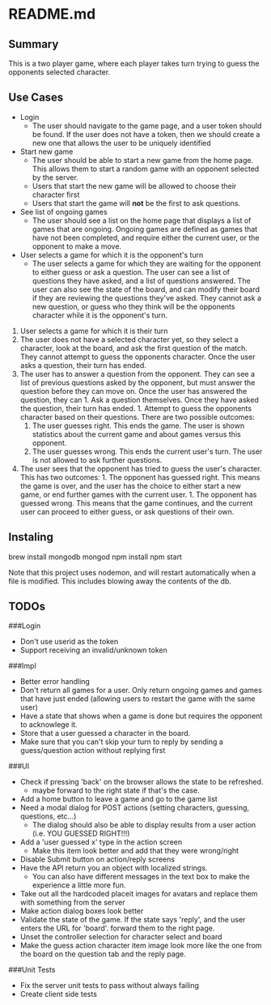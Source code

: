 # README.md
## Summary
This is a two player game, where each player takes turn trying to guess the opponents selected character.

## Use Cases
+ Login  
  + The user should navigate to the game page, and a user token should be found. If the user does not have a token, then we should create a new one that allows the user to be uniquely identified
+ Start new game
  + The user should be able to start a new game from the home page. This allows them to start a random game with an opponent selected by the server.  
  + Users that start the new game will be allowed to choose their character first
  + Users that start the game will **not** be the first to ask questions.
+ See list of ongoing games
  + The user should see a list on the home page that displays a list of games that are ongoing. Ongoing games are defined as games that have not been completed, and require either the current user, or the opponent to make a move.
+ User selects a game for which it is the opponent's turn
  + The user selects a game for which they are waiting for the opponent to either guess or ask a question. The user can see a list of questions they have asked, and a list of questions answered. The user can also see the state of the board, and can modify their board if they are reviewing the questions they've asked. They cannot ask a new question, or guess who they think will be the opponents character while it is the opponent's turn.
1. User selects a game for which it is their turn
  1. The user does not have a selected character yet, so they select a character, look at the board, and ask the first question of the match. They cannot attempt to guess the opponents character. Once the user asks a question, their turn has ended.
  1. The user has to answer a question from the opponent. They can see a list of previous questions asked by the opponent, but must answer the question before they can move on. Once the user has answered the question, they can
    1. Ask a question themselves. Once they have asked the question, their turn has ended. 
    1. Attempt to guess the opponents character based on their questions. There are two possible outcomes:
      1. The user guesses right. This ends the game. The user is shown statistics about the current game and about games versus this opponent.
      1. The user guesses wrong. This ends the current user's turn. The user is not allowed to ask further questions.
  1. The user sees that the opponent has tried to guess the user's character. This has two outcomes:
    1. The opponent has guessed right. This means the game is over, and the user has the choice to either start a new game, or end further games with the current user.
    1. The opponent has guessed wrong. This means that the game continues, and the current user can proceed to either guess, or ask questions of their own.

## Instaling
brew install mongodb
mongod
npm install
npm start

Note that this project uses nodemon, and will restart automatically when a file is modified. This includes blowing away the contents of the db.

## TODOs
###Login

* Don't use userid as the token
* Support receiving an invalid/unknown token

###Impl

+ Better error handling
+ Don't return all games for a user. Only return ongoing games and games that have just ended (allowing users to restart the game with the same user)
+ Have a state that shows when a game is done but requires the opponent to acknowlege it.
+ Store that a user guessed a character in the board.
+ Make sure that you can't skip your turn to reply by sending a guess/question action without replying first

###UI

+ Check if pressing 'back' on the browser allows the state to be refreshed.
  + maybe forward to the right state if that's the case.
+ Add a home button to leave a game and go to the game list
+ Need a modal dialog for POST actions (setting characters, guessing, questions, etc...)
  + The dialog should also be able to display results from a user action (i.e. YOU GUESSED RIGHT!!!)
+ Add a 'user guessed x' type in the action screen
  + Make this item look better and add that they were wrong/right
+ Disable Submit button on action/reply screens
+ Have the API return you an object with localized strings.
  + You can also have different messages in the text box to make the experience a little more fun.
+ Take out all the hardcoded placeit images for avatars and replace them with something from the server
+ Make action dialog boxes look better
+ Validate the state of the game. If the state says 'reply', and the user enters the URL for 'board'. forward them to the right page.
+ Unset the controller selection for character select and board
+ Make the guess action character item image look more like the one from the board on the question tab and the reply page.

###Unit Tests

+ Fix the server unit tests to pass without always failing
+ Create client side tests